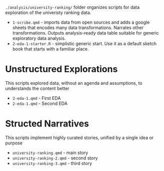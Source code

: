 `./analysis/university-ranking/` folder organizes scripts for data exploration of the univeristy ranking data.

- `1-scribe.qmd` - imports data from open sources and adds a google sheets that encodes many data transformations. Narrates other transformations. Outputs analysis-ready data table suitable for generic exploratory data analysis.  
- `2-eda-1-starter.R` - simplistic generic start. Use it as a default sketch book that starts with a familiar place. 

# Unstructured Explorations 
This scripts explored data, without an agenda and assumptions, to understands the content better

- `2-eda-1.qmd` - First EDA
- `2-eda-1.qmd` - Second EDA

# Structed Narratives 

This scripts implement highly curated stories, unified by a single idea or purpose

- `university-ranking.qmd` - main story 
- `university-ranking-2.qmd` - second story
- `university-ranking-3.qmd` - third story 
